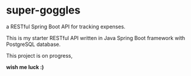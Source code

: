 # super-goggles
a RESTful Spring Boot API for tracking expenses.

This is my starter RESTful API written in Java Spring Boot framework with PostgreSQL database.

This project is on progress,

**wish me luck :)**
